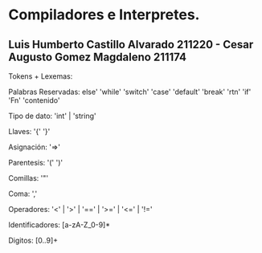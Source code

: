 # Compiladores e Interpretes.

Luis Humberto Castillo Alvarado 211220 - 
Cesar Augusto Gomez Magdaleno 211174
----------------------------------------------------------

Tokens + Lexemas:

Palabras Reservadas:
else'
'while'
'switch'
'case'
'default'
'break'
'rtn' 
'if'
'Fn'
'contenido'

Tipo de dato:
'int' | 'string'

Llaves:
'{'
'}'

Asignación:
'=>'

Parentesis:
'(' 
')'

Comillas:
'"'

Coma:
','

Operadores:
'<' | '>' | '==' | '>=' | '<=' | '!=' 

Identificadores:
[a-zA-Z_0-9]*

Digitos:
[0..9]+
